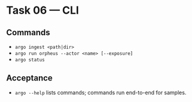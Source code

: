 # Task 06 — CLI

## Commands
- `argo ingest <path|dir>`
- `argo run orpheus --actor <name> [--exposure]`
- `argo status`

## Acceptance
- `argo --help` lists commands; commands run end-to-end for samples.
